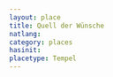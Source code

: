 ```yaml
---
layout: place
title: Quell der Wünsche
natlang:
category: places
hasinit:
placetype: Tempel
---
```


